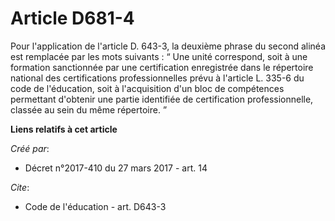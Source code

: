 # Article D681-4

Pour l'application de l'article D. 643-3, la deuxième phrase du second alinéa est remplacée par les mots suivants : “ Une
unité correspond, soit à une formation sanctionnée par une certification enregistrée dans le répertoire national des
certifications professionnelles prévu à l'article L. 335-6 du code de l'éducation, soit à l'acquisition d'un bloc de
compétences permettant d'obtenir une partie identifiée de certification professionnelle, classée au sein du même répertoire.
”

**Liens relatifs à cet article**

_Créé par_:

  - Décret n°2017-410 du 27 mars 2017 - art. 14

_Cite_:

  - Code de l'éducation - art. D643-3
